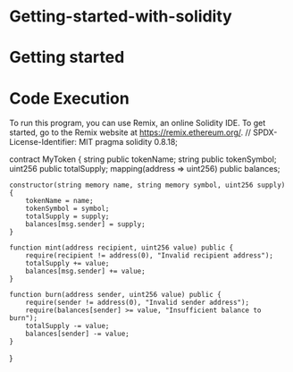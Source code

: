 # Getting-started-with-solidity
# Getting started 
# Code Execution 
To run this program, you can use Remix, an online Solidity IDE. To get started, go to the Remix website at https://remix.ethereum.org/.
// SPDX-License-Identifier: MIT
pragma solidity 0.8.18;

contract MyToken {
    string public tokenName;
    string public tokenSymbol;
    uint256 public totalSupply;
    mapping(address => uint256) public balances;

    constructor(string memory name, string memory symbol, uint256 supply) {
        tokenName = name;
        tokenSymbol = symbol;
        totalSupply = supply;
        balances[msg.sender] = supply;
    }

    function mint(address recipient, uint256 value) public {
        require(recipient != address(0), "Invalid recipient address");
        totalSupply += value;
        balances[msg.sender] += value;
    }

    function burn(address sender, uint256 value) public {
        require(sender != address(0), "Invalid sender address");
        require(balances[sender] >= value, "Insufficient balance to burn");
        totalSupply -= value;
        balances[sender] -= value;
    }
}
